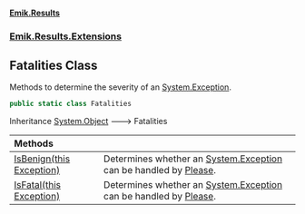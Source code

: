 #### [Emik.Results](index.md 'index')
### [Emik.Results.Extensions](Emik.Results.Extensions.md 'Emik.Results.Extensions')

## Fatalities Class

Methods to determine the severity of an [System.Exception](https://docs.microsoft.com/en-us/dotnet/api/System.Exception 'System.Exception').

```csharp
public static class Fatalities
```

Inheritance [System.Object](https://docs.microsoft.com/en-us/dotnet/api/System.Object 'System.Object') &#129106; Fatalities

| Methods | |
| :--- | :--- |
| [IsBenign(this Exception)](Fatalities.IsBenign(Exception).md 'Emik.Results.Extensions.Fatalities.IsBenign(this System.Exception)') | Determines whether an [System.Exception](https://docs.microsoft.com/en-us/dotnet/api/System.Exception 'System.Exception') can be handled by [Please](Please.md 'Emik.Results.Please'). |
| [IsFatal(this Exception)](Fatalities.IsFatal(Exception).md 'Emik.Results.Extensions.Fatalities.IsFatal(this System.Exception)') | Determines whether an [System.Exception](https://docs.microsoft.com/en-us/dotnet/api/System.Exception 'System.Exception') can be handled by [Please](Please.md 'Emik.Results.Please'). |
